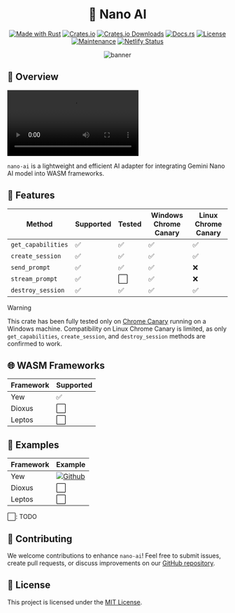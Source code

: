 <div align="center">

# 🤖 Nano AI

[![Made with Rust](https://img.shields.io/badge/Made%20with-Rust-1f425f.svg?logo=rust&logoColor=white)](https://www.rust-lang.org/)
[![Crates.io](https://img.shields.io/crates/v/nano-ai.svg)](https://crates.io/crates/nano-ai)
[![Crates.io Downloads](https://img.shields.io/crates/d/nano-ai)](https://crates.io/crates/nano-ai)
[![Docs.rs](https://docs.rs/nano-ai/badge.svg)](https://docs.rs/nano-ai/)
[![License](https://img.shields.io/badge/license-MIT-blue.svg)](LICENSE)
[![Maintenance](https://img.shields.io/badge/Maintained%3F-yes-green.svg)](https://github.com/wiseaidev)
[![Netlify Status](https://api.netlify.com/api/v1/badges/21f0f284-a363-42a9-b72a-3a9c82f26f00/deploy-status)](https://nano-wasm.netlify.app/)

![banner](https://github.com/user-attachments/assets/87956e6c-9c9f-428a-8bb6-0b6221b8f6a6)

</div>

## 🌌 Overview

<video src="https://github.com/user-attachments/assets/a57552af-5fe2-4cd4-ad3e-40f8ab264711"></video>

`nano-ai` is a lightweight and efficient AI adapter for integrating Gemini Nano AI model into WASM frameworks.

## 🚀 Features

| Method                  | Supported | Tested | Windows Chrome Canary | Linux Chrome Canary |
|-------------------------|-----------|--------|-----------------------|---------------------|
| `get_capabilities`      | ✅        | ✅     | ✅                    | ✅                  |
| `create_session`        | ✅        | ✅     | ✅                    | ✅                  |
| `send_prompt`           | ✅        | ✅     | ✅                    | ❌                  |
| `stream_prompt`         | ✅        | ⬜     | ✅                    | ❌                  |
| `destroy_session`       | ✅        | ✅     | ✅                    | ✅                  |

> [!WARNING]  
> This crate has been fully tested only on [Chrome Canary](https://www.google.com/chrome/canary/) running on a Windows machine. Compatibility on Linux Chrome Canary is limited, as only `get_capabilities`, `create_session`, and `destroy_session` methods are confirmed to work. 

## 🌐 WASM Frameworks

| Framework | Supported   |
|-----------|-------------|
| Yew       | ✅          |
| Dioxus    | ⬜          |
| Leptos    | ⬜          |

## 📖 Examples

| Framework | Example                                                                                   |
|-----------|-------------------------------------------------------------------------------------------|
| Yew       | [![Github](https://img.shields.io/badge/Open-Github-181717.svg?logo=github&logoColor=white)](./examples/yew)       |
| Dioxus    | ⬜          |
| Leptos    | ⬜          |

⬜: TODO

## 👥 Contributing

We welcome contributions to enhance `nano-ai`! Feel free to submit issues, create pull requests, or discuss improvements on our [GitHub repository](https://github.com/opensass/nano-ai).

## 📝 License

This project is licensed under the [MIT License](LICENSE).
